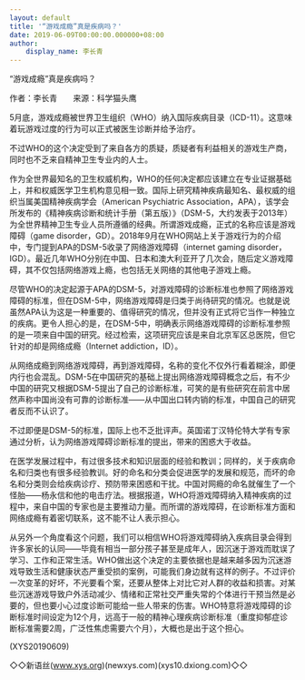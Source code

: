 ```yaml
---
layout: default
title: '“游戏成瘾”真是疾病吗？'
date: 2019-06-09T00:00:00.000000+08:00
author:
    display_name: 李长青
---
```


“游戏成瘾”真是疾病吗？

作者：李长青　　来源：科学猫头鹰

5月底，游戏成瘾被世界卫生组织（WHO）纳入国际疾病目录（ICD-11）。这意味着玩游戏过度的行为可以正式被医生诊断并给予治疗。

不过WHO的这个决定受到了来自各方的质疑，质疑者有利益相关的游戏生产商，同时也不乏来自精神卫生专业内的人士。

作为全世界最知名的卫生权威机构，WHO的任何决定都应该建立在专业证据基础上，并和权威医学卫生机构意见相一致。国际上研究精神疾病最知名、最权威的组织当属美国精神疾病学会（American Psychiatric Association，APA），该学会所发布的《精神疾病诊断和统计手册（第五版）》（DSM-5，大约发表于2013年）为全世界精神卫生专业人员所遵循的经典。所谓游戏成瘾，正式的名称应该是游戏障碍（game disorder，GD）。2018年9月在WHO网站上关于游戏行为的介绍中，专门提到APA的DSM-5收录了网络游戏障碍（internet gaming disorder，IGD）。最近几年WHO分别在中国、日本和澳大利亚开了几次会，随后定义游戏障碍，其不仅包括网络游戏上瘾，也包括无关网络的其他电子游戏上瘾。

尽管WHO的决定起源于APA的DSM-5，对游戏障碍的诊断标准也参照了网络游戏障碍的标准，但在DSM-5中，网络游戏障碍是归类于尚待研究的情况。也就是说虽然APA认为这是一种重要的、值得研究的情况，但并没有正式将它当作一种独立的疾病。更令人担心的是，在DSM-5中，明确表示网络游戏障碍的诊断标准参照的是一项来自中国的研究。经过检索，这项研究应该是来自北京军区总医院，但它针对的却是网络成瘾（Internet addiction，ID）。

从网络成瘾到网络游戏障碍，再到游戏障碍，名称的变化不仅外行看着糊涂，即便内行也会混乱。DSM-5在中国研究的基础上提出网络游戏障碍概念之后，有不少中国的研究又根据DSM-5提出了自己的诊断标准，可笑的是有些研究在前言中居然声称中国尚没有可靠的诊断标准——从中国出口转内销的标准，中国自己的研究者反而不认识了。

不过即便是DSM-5的标准，国际上也不乏批评声。英国诺丁汉特伦特大学有专家通过分析，认为网络游戏障碍诊断标准的提出，带来的困惑大于收益。

在医学发展过程中，有过很多技术和知识层面的经验和教训；同样的，关于疾病命名和归类也有很多经验教训。好的命名和分类会促进医学的发展和规范，而坏的命名和分类则会给疾病诊疗、预防带来困惑和干扰。中国对网瘾的命名就催生了一个怪胎——杨永信和他的电击疗法。根据报道，WHO将游戏障碍纳入精神疾病的过程中，来自中国的专家也是主要推动力量。而所谓的游戏障碍，在诊断标准方面和网络成瘾有着密切联系，这不能不让人表示担心。

从另外一个角度看这个问题，我们可以相信WHO将游戏障碍纳入疾病目录会得到许多家长的认同——毕竟有相当一部分孩子甚至是成年人，因沉迷于游戏而耽误了学习、工作和正常生活。WHO做出这个决定的主要依据也是越来越多因为沉迷游戏导致生活和健康状态严重受损的案例，可能我们身边就有这样的例子。不过评价一次变革的好坏，不光要看个案，还要从整体上对比它对人群的收益和损害。对某些沉迷游戏导致户外活动减少、情绪和正常社交严重失常的个体进行干预当然是必要的，但也要小心过度诊断可能给一些人带来的伤害。WHO特意将游戏障碍的诊断标准时间设定为12个月，远高于一般的精神心理疾病诊断标准（重度抑郁症诊断标准需要2周，广泛性焦虑需要六个月），大概也是出于这个担心。

(XYS20190609)

◇◇新语丝(www.xys.org)(newxys.com)(xys10.dxiong.com)◇◇

